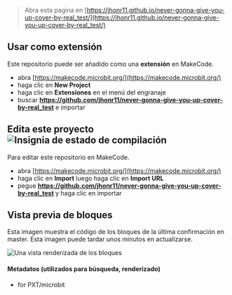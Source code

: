 
> Abra esta pagina en [https://jhonr11.github.io/never-gonna-give-you-up-cover-by-real_test/](https://jhonr11.github.io/never-gonna-give-you-up-cover-by-real_test/)

## Usar como extensión

Este repositorio puede ser añadido como una **extensión** en MakeCode.

* abra [https://makecode.microbit.org/](https://makecode.microbit.org/)
* haga clic en **New Project**
* haga clic en **Extensiones** en el menú del engranaje
* buscar **https://github.com/jhonr11/never-gonna-give-you-up-cover-by-real_test** e importar

## Edita este proyecto ![Insignia de estado de compilación](https://github.com/jhonr11/never-gonna-give-you-up-cover-by-real_test/workflows/MakeCode/badge.svg)

Para editar este repositorio en MakeCode.

* abra [https://makecode.microbit.org/](https://makecode.microbit.org/)
* haga clic en **Import** luego haga clic en **Import URL**
* pegue **https://github.com/jhonr11/never-gonna-give-you-up-cover-by-real_test** y haga clic en importar

## Vista previa de bloques

Esta imagen muestra el código de los bloques de la última confirmación en master.
Esta imagen puede tardar unos minutos en actualizarse.

![Una vista renderizada de los bloques](https://github.com/jhonr11/never-gonna-give-you-up-cover-by-real_test/raw/master/.github/makecode/blocks.png)

#### Metadatos (utilizados para búsqueda, renderizado)

* for PXT/microbit
<script src="https://makecode.com/gh-pages-embed.js"></script><script>makeCodeRender("{{ site.makecode.home_url }}", "{{ site.github.owner_name }}/{{ site.github.repository_name }}");</script>
